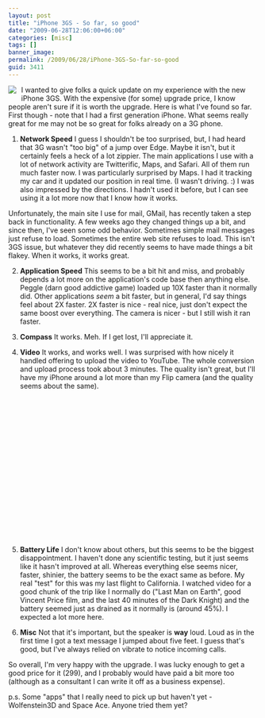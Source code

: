```yaml
---
layout: post
title: "iPhone 3GS - So far, so good"
date: "2009-06-28T12:06:00+06:00"
categories: [misc]
tags: []
banner_image: 
permalink: /2009/06/28/iPhone-3GS-So-far-so-good
guid: 3411
---
```


<img src="https://static.raymondcamden.com/images/cfjedi//iphone3gs1.jpg" align="left" style="margin-right:10px;margin-bottom:10px"> I wanted to give folks a quick update on my experience with the new iPhone 3GS. With the expensive (for some) upgrade price, I know people aren't sure if it is worth the upgrade. Here is what I've found so far. First though - note that I had a first generation iPhone. What seems really great for me may not be so great for folks already on a 3G phone.

1) <b>Network Speed</b> I guess I shouldn't be too surprised, but, I had heard that 3G wasn't "too big" of a jump over Edge. Maybe it isn't, but it certainly feels a heck of a lot zippier. The main applications I use with a lot of network activity are Twitterific, Maps, and Safari. All of them run much faster now. I was particularly surprised by Maps. I had it tracking my car and it updated our position in real time. (I wasn't driving. :) I was also impressed by the directions. I hadn't used it before, but I can see using it a lot more now that I know how it works. 

Unfortunately, the main site I use for mail, GMail, has recently taken a step back in functionality. A few weeks ago they changed things up a bit, and since then, I've seen some odd behavior. Sometimes simple mail messages just refuse to load. Sometimes the entire web site refuses to load. This isn't 3GS issue, but whatever they did recently seems to have made things a bit flakey. When it works, it works great.

2) <b>Application Speed</b> This seems to be a bit hit and miss, and probably depends a lot more on the application's code base then anything else. Peggle (darn good addictive game) loaded up 10X faster than it normally did. Other applications <i>seem</i> a bit faster, but in general, I'd say things feel about 2X faster. 2X faster is nice - real nice, just don't expect the same boost over everything. The camera is nicer - but I still wish it ran faster.

3) <b>Compass</b> It works. Meh. If I get lost, I'll appreciate it. 

4) <b>Video</b> It works, and works well. I was surprised with how nicely it handled offering to upload the video to YouTube. The whole conversion and upload process took about 3 minutes. The quality isn't great, but I'll have my iPhone around a lot more than my Flip camera (and the quality seems about the same). 

<object width="340" height="285"><param name="movie" value="http://www.youtube.com/v/foTXEDmMVcQ&hl=en&fs=1&rel=0&border=1"></param><param name="allowFullScreen" value="true"></param><param name="allowscriptaccess" value="always"></param><embed src="http://www.youtube.com/v/foTXEDmMVcQ&hl=en&fs=1&rel=0&border=1" type="application/x-shockwave-flash" allowscriptaccess="always" allowfullscreen="true" width="340" height="285"></embed></object>

5) <b>Battery Life</b> I don't know about others, but this seems to be the biggest disappointment. I haven't done any scientific testing, but it just seems like it hasn't improved at all. Whereas everything else seems nicer, faster, shinier, the battery seems to be the exact same as before. My real "test" for this was my last flight to California. I watched video for a good chunk of the trip like I normally do ("Last Man on Earth", good Vincent Price film, and the last 40 minutes of the Dark Knight) and the battery seemed just as drained as it normally is (around 45%). I expected a lot more here. 

6) <b>Misc</b> Not that it's important, but the speaker is <b>way</b> loud. Loud as in the first time I got a text message I jumped about five feet. I guess that's good, but I've always relied on vibrate to notice incoming calls.

So overall, I'm very happy with the upgrade. I was lucky enough to get a good price for it (299), and I probably would have paid a bit more too (although as a consultant I can write it off as a business expense). 

p.s. Some "apps" that I really need to pick up but haven't yet - Wolfenstein3D and Space Ace. Anyone tried them yet?